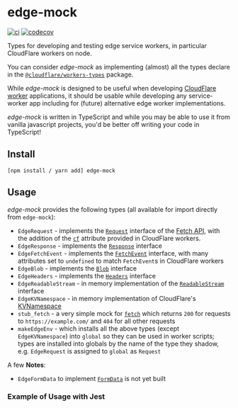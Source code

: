 # edge-mock

[![ci](https://github.com/samuelcolvin/edge-mock/actions/workflows/ci.yml/badge.svg?branch=main)](https://github.com/samuelcolvin/edge-mock/actions?query=branch%3Amain)
[![codecov](https://codecov.io/gh/samuelcolvin/edge-mock/branch/main/graph/badge.svg)](https://codecov.io/gh/samuelcolvin/edge-mock)

Types for developing and testing edge service workers, in particular CloudFlare workers on node.

You can consider _edge-mock_ as implementing (almost) all the types declare in the
[`@cloudflare/workers-types`](https://www.npmjs.com/package/@cloudflare/workers-types) package.

While _edge-mock_ is designed to be useful when developing 
[CloudFlare worker](https://developers.cloudflare.com/workers/) applications, it should be usable while developing
any service-worker app including for (future) alternative edge worker implementations.

_edge-mock_ is written in TypeScript and while you may be able to use it from vanilla javascript projects, you'd be
better off writing your code in TypeScript!

## Install

    [npm install / yarn add] edge-mock

## Usage

_edge-mock_ provides the following types (all available for import directly from `edge-mock`):

* `EdgeRequest` - implements the [`Request`](https://developer.mozilla.org/en-US/docs/Web/API/Request) interface
  of the [Fetch API](https://developer.mozilla.org/en-US/docs/Web/API/Fetch_API), with the addition of the
  [`cf`](https://developers.cloudflare.com/workers/runtime-apis/request#incomingrequestcfproperties) attribute
  provided in CloudFlare workers.
* `EdgeResponse` - implements the [`Response`](https://developer.mozilla.org/en-US/docs/Web/API/Response) interface
* `EdgeFetchEvent` - implements the [`FetchEvent`](https://developer.mozilla.org/en-US/docs/Web/API/FetchEvent) interface,
  with many attributes set to `undefined` to match `FetchEvent`s in CloudFlare workers
* `EdgeBlob` - implements the [`Blob`](https://developer.mozilla.org/en-US/docs/Web/API/Blob) interface
* `EdgeHeaders` - implements the [`Headers`](https://developer.mozilla.org/en-US/docs/Web/API/Headers) interface
* `EdgeReadableStream` - in memory implementation of the 
  [`ReadableStream`](https://developer.mozilla.org/en-US/docs/Web/API/ReadableStream) interface
* `EdgeKVNamespace` - in memory implementation of CloudFlare's 
  [KVNamespace](https://developers.cloudflare.com/workers/runtime-apis/kv)
* `stub_fetch` - a very simple mock for 
  [`fetch`](https://developer.mozilla.org/en-US/docs/Web/API/WindowOrWorkerGlobalScope/fetch) which returns `200`
  for requests to `https://example.com/` and `404` for all other requests
* `makeEdgeEnv` - which installs all the above types (except `EdgeKVNamespace`) into `global` so they can be
  used in worker scripts; types are installed into globals by the name of the type they shadow, e.g. `EdgeRequest`
  is assigned to `global` as `Request`

A few **Notes**:
* `EdgeFormData` to implement [`FormData`](https://developer.mozilla.org/en-US/docs/Web/API/FormData) is not yet built


### Example of Usage with Jest

